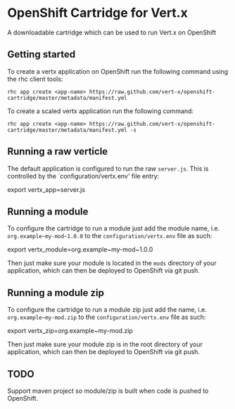 # OpenShift Cartridge for Vert.x
A downloadable cartridge which can be used to run Vert.x on OpenShift

## Getting started

To create a vertx application on OpenShift run the following command using the rhc client tools:

    rhc app create <app-name> https://raw.github.com/vert-x/openshift-cartridge/master/metadata/manifest.yml

To create a scaled vertx application run the following command:

    rhc app create <app-name> https://raw.github.com/vert-x/openshift-cartridge/master/metadata/manifest.yml -s

## Running a raw verticle

The default application is configured to run the raw `server.js`. This is controlled by the `configuration/vertx.env' file entry:

  export vertx_app=server.js

## Running a module

To configure the cartridge to run a module just add the module name, i.e. `org.example~my-mod~1.0.0` to the `configuration/vertx.env` file as such:

  export vertx_module=org.example~my-mod~1.0.0

Then just make sure your module is located in the `mods` directory of your application, which can then be deployed to OpenShift via git push.

## Running a module zip

To configure the cartridge to run a module zip just add the name, i.e. `org.example~my-mod.zip` to the `configuration/vertx.env` file as such:

  export vertx_zip=org.example~my-mod.zip

Then just make sure your module zip is in the root directory of your application, which can then be deployed to OpenShift via git push.

## TODO

Support maven project so module/zip is built when code is pushed to OpenShift.
